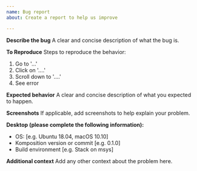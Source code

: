 ```yaml
---
name: Bug report
about: Create a report to help us improve

---
```


**Describe the bug**
A clear and concise description of what the bug is.

**To Reproduce**
Steps to reproduce the behavior:
1. Go to '...'
2. Click on '....'
3. Scroll down to '....'
4. See error

**Expected behavior**
A clear and concise description of what you expected to happen.

**Screenshots**
If applicable, add screenshots to help explain your problem.

**Desktop (please complete the following information):**
 - OS: [e.g. Ubuntu 18.04, macOS 10.10]
 - Komposition version or commit [e.g. 0.1.0]
 - Build environment [e.g. Stack on msys]

**Additional context**
Add any other context about the problem here.
